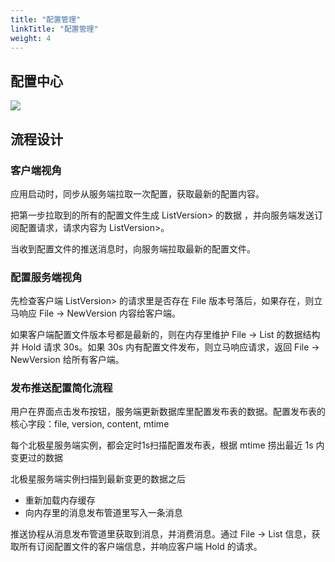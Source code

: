 ```yaml
---
title: "配置管理"
linkTitle: "配置管理"
weight: 4
---
```


## 配置中心

![](../图片/配置管理/架构设计.png)

## 流程设计

### 客户端视角

应用启动时，同步从服务端拉取一次配置，获取最新的配置内容。

把第一步拉取到的所有的配置文件生成 List<File->Version> 的数据 ，并向服务端发送订阅配置请求，请求内容为 List<File->Version>。

当收到配置文件的推送消息时，向服务端拉取最新的配置文件。

### 配置服务端视角

先检查客户端 List<File->Version> 的请求里是否存在 File 版本号落后，如果存在，则立马响应 File -> NewVersion 内容给客户端。

如果客户端配置文件版本号都是最新的，则在内存里维护 File -> List<Client> 的数据结构并 Hold 请求 30s。如果 30s 内有配置文件发布，则立马响应请求，返回 File -> NewVersion 给所有客户端。

### 发布推送配置简化流程

用户在界面点击发布按钮，服务端更新数据库里配置发布表的数据。配置发布表的核心字段：file, version, content, mtime

每个北极星服务端实例，都会定时1s扫描配置发布表，根据 mtime 捞出最近 1s 内变更过的数据

北极星服务端实例扫描到最新变更的数据之后

- 重新加载内存缓存
- 向内存里的消息发布管道里写入一条消息

推送协程从消息发布管道里获取到消息，并消费消息。通过 File -> List<Client> 信息，获取所有订阅配置文件的客户端信息，并响应客户端 Hold 的请求。
